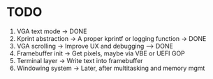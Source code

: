 # TODO

1. VGA text mode      → DONE
2. Kprint abstraction → A proper kprintf or logging function -> DONE
3. VGA scrolling      → Improve UX and debugging  --> DONE
4. Framebuffer init   → Get pixels, maybe via VBE or UEFI GOP
5. Terminal layer     → Write text into framebuffer
6. Windowing system   → Later, after multitasking and memory mgmt
